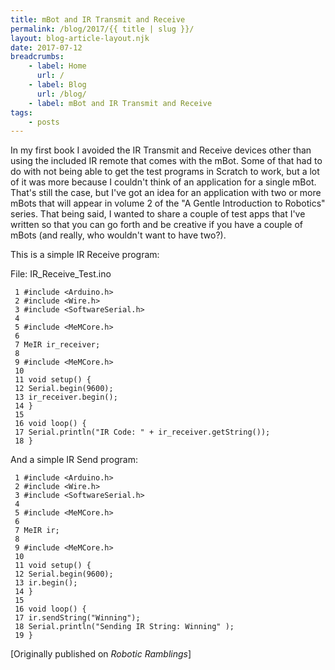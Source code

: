 ```yaml
---
title: mBot and IR Transmit and Receive
permalink: /blog/2017/{{ title | slug }}/
layout: blog-article-layout.njk
date: 2017-07-12
breadcrumbs:
    - label: Home
      url: /
    - label: Blog
      url: /blog/
    - label: mBot and IR Transmit and Receive
tags:
    - posts
---
```


In my first book I avoided the IR Transmit and Receive devices other than using the included IR remote that comes with the mBot. Some of that had to do with not being able to get the test programs in Scratch to work, but a lot of it was more because I couldn't think of an application for a single mBot. That's still the case, but I've got an idea for an application with two or more mBots that will appear in volume 2 of the "A Gentle Introduction to Robotics" series. That being said, I wanted to share a couple of test apps that I've written  so that you can go forth and be creative if you have a couple of mBots (and really, who wouldn't want to have two?).

This is a simple IR Receive program:

File: IR_Receive_Test.ino

```
 1 #include <Arduino.h>
 2 #include <Wire.h>
 3 #include <SoftwareSerial.h>
 4 
 5 #include <MeMCore.h>
 6 
 7 MeIR ir_receiver;
 8 
 9 #include <MeMCore.h>
 10 
 11 void setup() {
 12 Serial.begin(9600);
 13 ir_receiver.begin();
 14 }
 15 
 16 void loop() {
 17 Serial.println("IR Code: " + ir_receiver.getString());
 18 }
 ```

And a simple IR Send program:

```
 1 #include <Arduino.h>
 2 #include <Wire.h>
 3 #include <SoftwareSerial.h>
 4 
 5 #include <MeMCore.h>
 6 
 7 MeIR ir;
 8 
 9 #include <MeMCore.h>
 10 
 11 void setup() {
 12 Serial.begin(9600);
 13 ir.begin();
 14 }
 15 
 16 void loop() {
 17 ir.sendString("Winning");
 18 Serial.println("Sending IR String: Winning" );
 19 }
 ```

 <div class="center-text">

[Originally published on _Robotic Ramblings_]

</div>